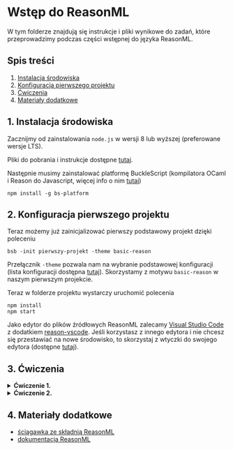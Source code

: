 # Wstęp do ReasonML

W tym folderze znajdują się instrukcje i pliki wynikowe do zadań, które przeprowadzimy podczas części wstępnej do języka ReasonML.

## Spis treści

1. [Instalacja środowiska](#1-instalacja-środowiska)
2. [Konfiguracja pierwszego projektu](#2-konfiguracja-pierwszego-projektu)
3. [Ćwiczenia](#3-ćwiczenia)
4. [Materiały dodatkowe](#4-materiały-dodatkowe)

## 1. Instalacja środowiska

Zacznijmy od zainstalowania `node.js` w wersji 8 lub wyższej (preferowane wersje LTS).

Pliki do pobrania i instrukcje dostępne [tutaj](https://nodejs.org/en/download/).

Następnie musimy zainstalować platformę BuckleScript (kompilatora OCaml i Reason do Javascript, więcej info o nim [tutaj](https://bucklescript.github.io))

```
npm install -g bs-platform
```

## 2. Konfiguracja pierwszego projektu

Teraz możemy już zainicjalizować pierwszy podstawowy projekt dzięki poleceniu
```
bsb -init pierwszy-projekt -theme basic-reason
```

Przełącznik `-theme` pozwala nam na wybranie podstawowej konfiguracji (lista konfiguracji dostępna [tutaj](https://github.com/bucklescript/bucklescript/tree/master/jscomp/bsb/templates)). Skorzystamy z motywu `basic-reason` w naszym pierwszym projekcie.

Teraz w folderze projektu wystarczy uruchomić polecenia
```
npm install
npm start
```

Jako edytor do plików źródłowych ReasonML zalecamy [Visual Studio Code](https://code.visualstudio.com/) z dodatkiem [reason-vscode](https://marketplace.visualstudio.com/items?itemName=jaredly.reason-vscode). Jeśli korzystasz z innego edytora i nie chcesz się przestawiać na nowe środowisko, to skorzystaj z wtyczki do swojego edytora (dostępne [tutaj](https://reasonml.github.io/docs/en/editor-plugins)).

## 3. Ćwiczenia

<details>
<summary><b>Ćwiczenie 1.</b></summary>

1. Przygotuj funkcję, która przyjmuje typ `person` jako argument i zwraca string ze sformatowanymi danymi tej osoby (np. imię, wiek, wzrost).
2. Następnie przygotuj przykładową bazę danych, składających się z przynajmniej 3 osób i wyświetl ją, korzystając z przygotowanej wcześniej funkcji.

Dodatkowe zadania:
* posortuj listę wg dowolnego parametru przed wyświetleniem
* użyj operatora potoku (`|>`) przy tworzeniu funkcji do wyświetlenia

Przykładowy typ `person`:
* name: string
* age: integer
* height: integer
</details>

<details>
<summary><b>Ćwiczenie 2.</b></summary>

1. Zamodeluj typ `answer` i typ `question` 
2. Przygotuj funkcję, sprawdzającą poprawność podanej odpowiedzi

Przykładowy typ `answer`:
* text: string
* id: answerId (gdzie answerId jest typu A, B, C lub D)

Przykładowy typ `question`:
* text: string
* answers: list(answer)
* correctAnswerId: answerId

Zadania dodatkowe:
* utwórz moduł dla typów `answer` i `question`
* użyj wartości w typach wariantów (np. `CorrectAnswer(prize) | WrongAnswer`)
</details>

## 4. Materiały dodatkowe
* [ściągawka ze składnią ReasonML](https://reasonml.github.io/docs/en/syntax-cheatsheet)
* [dokumentacja ReasonML](https://reasonml.github.io/docs/en/what-and-why)
